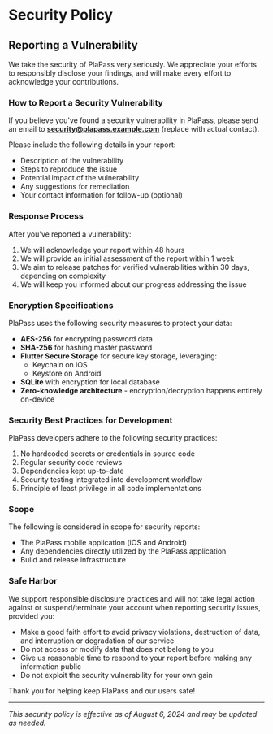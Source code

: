 # Security Policy

## Reporting a Vulnerability

We take the security of PlaPass very seriously. We appreciate your efforts to responsibly disclose your findings, and will make every effort to acknowledge your contributions.

### How to Report a Security Vulnerability

If you believe you've found a security vulnerability in PlaPass, please send an email to **security@plapass.example.com** (replace with actual contact).

Please include the following details in your report:

- Description of the vulnerability
- Steps to reproduce the issue
- Potential impact of the vulnerability
- Any suggestions for remediation
- Your contact information for follow-up (optional)

### Response Process

After you've reported a vulnerability:

1. We will acknowledge your report within 48 hours
2. We will provide an initial assessment of the report within 1 week
3. We aim to release patches for verified vulnerabilities within 30 days, depending on complexity
4. We will keep you informed about our progress addressing the issue

### Encryption Specifications

PlaPass uses the following security measures to protect your data:

- **AES-256** for encrypting password data
- **SHA-256** for hashing master password
- **Flutter Secure Storage** for secure key storage, leveraging:
  - Keychain on iOS
  - Keystore on Android
- **SQLite** with encryption for local database
- **Zero-knowledge architecture** - encryption/decryption happens entirely on-device

### Security Best Practices for Development

PlaPass developers adhere to the following security practices:

1. No hardcoded secrets or credentials in source code
2. Regular security code reviews
3. Dependencies kept up-to-date
4. Security testing integrated into development workflow
5. Principle of least privilege in all code implementations

### Scope

The following is considered in scope for security reports:

- The PlaPass mobile application (iOS and Android)
- Any dependencies directly utilized by the PlaPass application
- Build and release infrastructure

### Safe Harbor

We support responsible disclosure practices and will not take legal action against or suspend/terminate your account when reporting security issues, provided you:

- Make a good faith effort to avoid privacy violations, destruction of data, and interruption or degradation of our service
- Do not access or modify data that does not belong to you
- Give us reasonable time to respond to your report before making any information public
- Do not exploit the security vulnerability for your own gain

Thank you for helping keep PlaPass and our users safe!

---

*This security policy is effective as of August 6, 2024 and may be updated as needed.* 